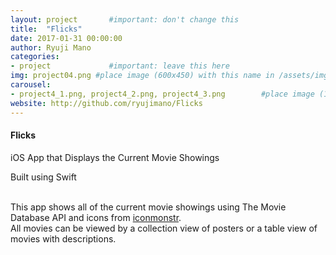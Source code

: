 ```yaml
---
layout: project       #important: don't change this
title:  "Flicks"
date: 2017-01-31 00:00:00
author: Ryuji Mano
categories:
- project             #important: leave this here
img: project04.png #place image (600x450) with this name in /assets/img/project/
carousel:
- project4_1.png, project4_2.png, project4_3.png        #place image (1280x600) with this name in /assets/img/project/carousel/
website: http://github.com/ryujimano/Flicks
---
```

#### Flicks

iOS App that Displays the Current Movie Showings

Built using Swift


<br/>
This app shows all of the current movie showings using The Movie Database API and icons from <a href="https://iconmonstr.com">iconmonstr</a>.
<br />
All movies can be viewed by a collection view of posters or a table view of movies with descriptions.
